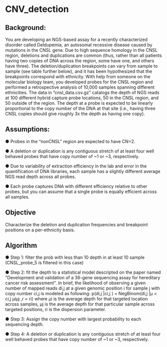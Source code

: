 # CNV_detection

## Background:
You are developing an NGS​-based assay for a recently characterized disorder called Deldupemia, an autosomal recessive disease caused by mutations in the CNSL gene. Due to high sequence homology in the CNSL region, deletions and duplications are common (thus, rather than all patients having two copies of DNA across the region, some have one, and others have three). The deletion/duplication breakpoints can vary from sample to sample (see table further below), and it has been hypothesized that the breakpoints correspond with ethnicity.
With help from someone on the molecular biology team, you developed probes for the CNSL region and performed a retrospective analysis of 10,000 samples spanning different ethnicities. The data in “cnsl_data.csv.gz” catalogs the depth of NGS reads at 100 different hybrid capture probe locations, 50 in the CNSL region, and 50 outside of the region. The depth at a probe is expected to be linearly proportional to the copy number of the DNA at that site (i.e., having three CNSL copies should give roughly 3x the depth as having one copy).

## Assumptions:
● Probes in the “non​CNSL” region are expected to have CN=2.

● A deletion or duplication is any contiguous stretch of at least four well behaved probes
that have copy number of ~1 or ~3, respectively.

● Due to variability of extraction efficiency in the lab and error in the quantification of DNA
libraries, each sample has a slightly different average NGS read depth across all probes.

● Each probe captures DNA with different efficiency relative to other probes, but you can
assume that a single probe is equally efficient across all samples.


## Objective

Characterize the deletion and duplication frequencies and breakpoint positions on a per-​ethnicity basis.


## Algorithm


● Step 1: filter the prob with less than 10 depth in at least 10 sample (CNSL_probe_5 is filtered in
this case)

● Step 2: fit the depth to a statistical model descripted on the paper named "Development and validation of a 36-gene sequencing assay for hereditary cancer risk assessment". In brief, the likelihood of observing a given number of mapped reads di,j at a given genomic position i for sample j with copy number ci,j is modeled as following:
p(di,j |ci,j ) = NegBinom(di,j |μ = ci,j μiμj ,r = ri)
where μi is the average depth for that targeted location across samples, μj is the average depth for that particular sample across targeted positions, ri is the dispersion parameter.

● Step 3: Assign the copy number with largest probability to each sequencing depth.

● Step 4: A deletion or duplication is any contiguous stretch of at least four well behaved probes that have copy number of ~1 or ~3, respectively.
